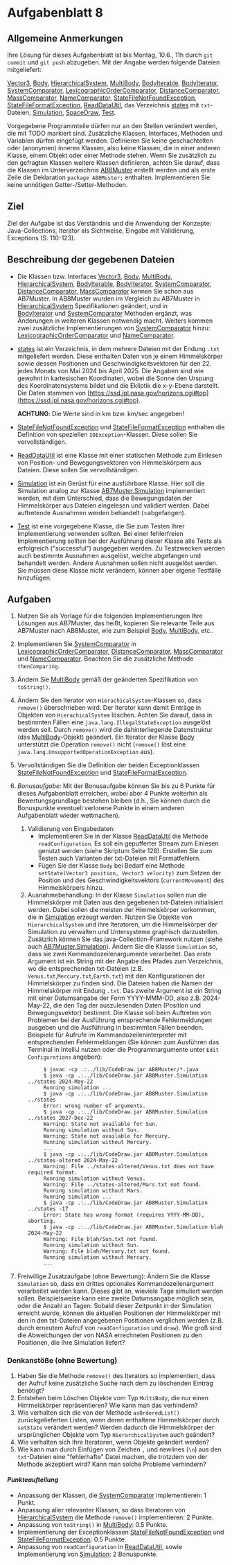 # Aufgabenblatt 8

## Allgemeine Anmerkungen
Ihre Lösung für dieses Aufgabenblatt ist bis Montag, 10.6., 11h durch `git commit` und `git push` 
abzugeben. Mit der Angabe werden folgende Dateien mitgeliefert:

[Vector3](../src/AB8/Vector3.java),
[Body](../src/AB8/Body.java),
[HierarchicalSystem](../src/AB8/HierarchicalSystem.java),
[MultiBody](../src/AB8/MultiBody.java),
[BodyIterable](../src/AB8/BodyIterable.java),
[BodyIterator](../src/AB8/BodyIterator.java),
[SystemComparator](../src/AB8/SystemComparator.java),
[LexicographicOrderComparator](../src/AB8/LexicographicOrderComparator.java),
[DistanceComparator](../src/AB8/DistanceComparator.java),
[MassComparator](../src/AB8/MassComparator.java),
[NameComparator](../src/AB8/NameComparator.java),
[StateFileNotFoundException](../src/AB8/StateFileNotFoundException.java),
[StateFileFormatException](../src/AB8/StateFileFormatException.java),
[ReadDataUtil](../src/AB8/ReadDataUtil.java),
das Verzeichnis [states](../states) mit `txt`-Dateien,
[Simulation](../src/AB8/Simulation.java),
[SpaceDraw](../src/AB8/SpaceDraw.java),
[Test](../src/AB8/Test.java).

Vorgegebene Programmteile dürfen nur an den Stellen verändert werden, die mit TODO markiert sind.
Zusätzliche Klassen, Interfaces, Methoden und Variablen dürfen eingefügt werden. Definieren Sie
keine geschachtelten oder (anonymen) inneren Klassen, also keine Klassen, die in einer anderen
Klasse, einem Objekt oder einer Methode stehen. Wenn Sie zusätzlich zu den gefragten
Klassen weitere Klassen definieren, achten Sie darauf, dass die Klassen im
Unterverzeichnis [AB8Muster](../src/AB8) erstellt werden und als erste Zeile die Deklaration
`package AB8Muster;` enthalten. Implementieren Sie keine unnötigen Getter-/Setter-Methoden.

## Ziel
Ziel der Aufgabe ist das Verständnis und die Anwendung der Konzepte: Java-Collections, 
Iterator als Sichtweise, Eingabe mit Validierung, Exceptions (S. 110-123).

## Beschreibung der gegebenen Dateien

- Die Klassen bzw. Interfaces [Vector3](../src/AB8/Vector3.java), [Body](../src/AB8/Body.java), 
  [MultiBody](../src/AB8/MultiBody.java), [HierarchicalSystem](../src/AB8/HierarchicalSystem.java),
  [BodyIterable](../src/AB8/BodyIterable.java), [BodyIterator](../src/AB8/BodyIterator.java),
  [SystemComparator](../src/AB8/SystemComparator.java),
  [DistanceComparator](../src/AB8/DistanceComparator.java),
  [MassComparator](../src/AB8/MassComparator.java) kennen Sie schon aus AB7Muster. In AB8Muster wurden im 
  Vergleich zu AB7Muster in 
  [HierarchicalSystem](../src/AB8/HierarchicalSystem.java) Spezifikationen geändert, und in  
  [BodyIterator](../src/AB8/BodyIterator.java) und 
  [SystemComparator](../src/AB8/SystemComparator.java) Methoden ergänzt, was Änderungen in weiteren 
  Klassen notwendig macht. Weiters kommen zwei zusätzliche Implementierungen von 
  [SystemComparator](../src/AB8/SystemComparator.java) hinzu:
  [LexicographicOrderComparator](../src/AB8/LexicographicOrderComparator.java) und 
  [NameComparator](../src/AB8/NameComparator.java).
- [states](../states) ist ein Verzeichnis, in dem mehrere Dateien mit der Endung `.txt` 
  mitgeliefert werden. Diese enthalten Daten von je einem Himmelskörper sowie dessen Positionen und
  Geschwindigkeitsvektoren für den 22. jedes Monats von Mai 2024 bis April 2025. Die Angaben sind 
  wie gewohnt in kartesischen Koordinaten, wobei die Sonne den Urspung des Koordinatensystems 
  bildet und die Ekliptik die x-y-Ebene darstellt. Die Daten stammen von 
  [https://ssd.jpl.nasa.gov/horizons.cgi#top](https://ssd.jpl.nasa.gov/horizons.cgi#top). 
   
    **ACHTUNG**: Die Werte sind in km bzw. km/sec angegeben! 
                      
- [StateFileNotFoundException](../src/StateFileNotFoundException.java) und 
  [StateFileFormatException](../src/StateFileFormatException.java) enthalten die Definition
  von speziellen `IOException`-Klassen. Diese sollen Sie vervollständigen.
- [ReadDataUtil](../src/ReadDataUtil.java) ist eine Klasse mit einer statischen Methode zum
  Einlesen von Position- und Bewegungsvektoren von Himmelskörpern aus Dateien. 
  Diese sollen Sie vervollständigen.
- [Simulation](../src/Simulation.java) ist ein Gerüst für eine ausführbare Klasse. Hier soll
  die Simulation analog zur Klasse [AB7Muster.Simulation](../src/AB7/Simulation.java) implementiert 
  werden, mit dem Unterschied, dass die Bewegungsdaten der Himmelskörper aus Dateien eingelesen 
  und validiert werden. Dabei auftretende Ausnahmen werden behandelt (=abgefangen).
- [Test](../src/AB8/Test.java) ist eine vorgegebene Klasse, die Sie zum Testen Ihrer
  Implementierung verwenden sollten. Bei einer fehlerfreien Implementierung sollten bei der
  Ausführung dieser Klasse alle Tests als erfolgreich ("successful") ausgegeben werden.
  Zu Testzwecken werden auch bestimmte Ausnahmen ausgelöst, welche 
  abgefangen und behandelt werden. Andere Ausnahmen sollen nicht ausgelöst werden. Sie müssen diese 
  Klasse nicht verändern, können aber eigene Testfälle hinzufügen.

## Aufgaben
1. Nutzen Sie als Vorlage für die folgenden Implementierungen Ihre Lösungen aus AB7Muster, das 
   heißt, kopieren Sie relevante Teile aus AB7Muster nach AB8Muster, wie zum Beispiel 
   [Body](../src/AB8/Body.java), [MultiBody](../src/AB8/MultiBody.java), etc..
2. Implementieren Sie [SystemComparator](../src/AB8/SystemComparator.java) in 
   [LexicographicOrderComparator](../src/AB8/LexicographicOrderComparator.java),
   [DistanceComparator](../src/AB8/DistanceComparator.java),
   [MassComparator](../src/AB8/MassComparator.java) und
   [NameComparator](../src/AB8/NameComparator.java). Beachten Sie die zusätzliche Methode 
   `thenComparing`.
3. Ändern Sie [MultiBody](../src/AB8/MultiBody.java) gemäß der geänderten Spezifikation von
   `toString()`.
4. Ändern Sie den Iterator von `HierachicalSystem`-Klassen so, dass `remove()` 
   überschrieben wird. Der Iterator kann damit Einträge in Objekten von `HierachicalSystem` 
   löschen. Achten Sie darauf, dass in bestimmten Fällen eine `java.lang.IllegalStateException` 
   ausgelöst werden soll. 
   Durch `remove()` wird die dahinterliegende Datenstruktur 
   (das [MultiBody](../src/AB8/MultiBody.java)-Objekt) geändert. Ein Iterator der Klasse 
   [Body](../src/AB8/Body.java) unterstützt die Operation `remove()` nicht (`remove()` löst eine 
   `java.lang.UnsupportedOperationException` aus).
5. Vervollständigen Sie die Definition der beiden Exceptionklassen 
   [StateFileNotFoundException](../src/AB8/StateFileNotFoundException.java) und
   [StateFileFormatException](../src/AB8/StateFileFormatException.java).
6. _Bonusaufgabe_:
   Mit der Bonusaufgabe können Sie bis zu 6 Punkte für dieses Aufgabenblatt erreichen, wobei 
   aber 4 Punkte weiterhin als Bewertungsgrundlage bestehen bleiben (d.h., Sie können durch die 
   Bonuspunkte eventuell verlorene Punkte in einem anderen Aufgabenblatt wieder wettmachen).
   1. Validierung von Eingabedaten:
      - Implementieren Sie in der Klasse [ReadDataUtil](../src/AB8/ReadDataUtil.java) die Methode 
      `readConfiguration`. Es soll ein gepufferter Stream zum Einlesen genutzt werden 
      (siehe Skriptum Seite 128). Erstellen Sie zum Testen auch Varianten der txt-Dateien mit 
      Formatfehlern.
      - Fügen Sie der Klasse `Body` bei Bedarf 
      eine Methode `setState(Vector3 position, Vector3 velocity)` zum Setzen der Position 
      und des Geschwindigkeitsvektors (`currentMovement`) des Himmelskörpers hinzu.
   2. Ausnahmebehandlung:
      In der Klasse `Simulation` sollen nun die Himmelskörper mit Daten aus den gegebenen 
      txt-Dateien initialisiert werden. Dabei sollen die meisten der Himmelskörper vorkommen, die in
      [Simulation](../src/AB8/Simulation.java) erzeugt werden. 
      Nutzen Sie Objekte von `HierarchicalSystem` und ihre Iteratoren, um die 
      Himmelskörper der Simulation zu verwalten und Untersysteme graphisch darzustellen. Zusätzlich 
      können Sie das java-Collection-Framework nutzen 
      (siehe auch [AB7Muster.Simulation](../src/AB7/Simulation.java)).
      Ändern Sie die Klasse `Simulation` so, dass sie zwei Kommandozeilenargumente verarbeitet. 
      Das erste Argument ist ein String mit der Angabe des Pfades zum Verzeichnis, wo die 
      entsprechenden txt-Dateien (z.B. `Venus.txt`,`Mercury.txt`,`Earth.txt`) mit den Konfigurationen 
      der Himmelskörper zu finden sind. Die Dateien haben die Namen der Himmelskörper mit Endung 
      `.txt`. Das zweite Argument ist ein String mit einer Datumsangabe der Form YYYY-MMM-DD, also z.B. 
      2024-May-22, die den Tag der auszulesenden Daten (Position und Bewegungsvektor) bestimmt. 
      Die Klasse soll beim Auftreten von Problemen bei der Ausführung entsprechende Fehlermeldungen
      ausgeben und die Ausführung in bestimmten Fällen beenden. Beispiele für Aufrufe im
      Kommandozeileninterpreter mit entsprechenden Fehlermeldungen (Sie können zum Ausführen das 
      Terminal in IntelliJ nutzen oder die Programmargumente unter `Edit Configurations` angeben):
      ```
           $ javac -cp .:../lib/CodeDraw.jar AB8Muster/*.java
           $ java -cp .:../lib/CodeDraw.jar AB8Muster.Simulation ../states 2024-May-22
           Running simulation ...
           $ java -cp .:../lib/CodeDraw.jar AB8Muster.Simulation ../states
           Error: wrong number of arguments.
           $ java -cp .:../lib/CodeDraw.jar AB8Muster.Simulation ../states 2027-Dec-22
           Warning: State not available for Sun.
           Running simulation without Sun.
           Warning: State not available for Mercury.
           Running simulation without Mercury.
           ...
           $ java -cp .:../lib/CodeDraw.jar AB8Muster.Simulation ../states-altered 2024-May-22
           Warning: File ../states-altered/Venus.txt does not have required format. 
           Running simulation without Venus.
           Warning: File ../states-altered/Mars.txt not found. 
           Running simulation without Mars.
           Running simulation ...
           $ java -cp .:../lib/CodeDraw.jar AB8Muster.Simulation ../states -17
           Error: State has wrong format (requires YYYY-MM-DD), aborting. 
           $ java -cp .:../lib/CodeDraw.jar AB8Muster.Simulation blah 2024-May-22
           Warning: File blah/Sun.txt not found. 
           Running simulation without Sun.
           Warning: File blah/Mercury.txt not found. 
           Running simulation without Mercury.
           ...
      ```
   
7. Freiwillige Zusatzaufgabe (ohne Bewertung):
   Ändern Sie die Klasse `Simulation` so, dass ein drittes optionales Kommandozeilenargument
   verarbeitet werden kann. Dieses gibt an, wieviele Tage simuliert werden sollen. Beispielsweise
   kann eine zweite Datumsangabe möglich sein, oder die Anzahl an Tagen. 
   Sobald dieser Zeitpunkt in der Simulation erreicht wurde, können die aktuellen Positionen der
   Himmelskörper mit den in den txt-Dateien angegebenen Positionen verglichen werden (z.B. 
   durch erneutem Aufruf von `readConfiguration` und `draw`). Wie groß sind die Abweichungen 
   der von NASA errechneten Positionen zu den Positionen, die Ihre Simulation liefert?

### Denkanstöße (ohne Bewertung)

1. Haben Sie die Methode `remove()` des Iterators so implementiert, dass der Aufruf keine 
   zusätzliche Suche nach dem zu löschenden Eintrag benötigt?
2. Entstehen beim Löschen Objekte vom Typ `MultiBody`, die nur einen Himmelskörper repräsentieren?
   Wie kann man das verhindern?
3. Wie verhalten sich die von der Methode `asOrderedList()` zurückgelieferten Listen, wenn deren 
   enthaltene Himmelskörper durch `setState` verändert werden? Werden dadurch die Himmelskörper 
   der ursprünglichen Objekte vom Typ `HierarchicalSystem` auch geändert?
4. Wie verhalten sich Ihre Iteratoren, wenn Objekte geändert werden?
5. Wie kann man durch Einfügen von Zeichen `,` und newlines (`\n`) aus den `txt`-Dateien eine 
   "fehlerhafte" Datei machen, die trotzdem von der Methode akzeptiert wird? Kann man solche 
   Probleme verhindern?

#### _Punkteaufteilung_

- Anpassung der Klassen, die [SystemComparator](../src/AB8/SystemComparator.java) implementieren: 
  1 Punkt.
- Anpassung aller relevanter Klassen, so dass Iteratoren von 
  [HierarchicalSystem](../src/AB8/HierarchicalSystem.java) die 
  Methode `remove()` implementieren: 2 Punkte.
- Anpassung von `toString()` in [MultiBody](../src/AB8/MultiBody.java): 0.5 Punkte.
- Implementierung der Exceptionklassen 
  [StateFileNotFoundException](../src/AB8/StateFileNotFoundException.java) und
  [StateFileFormatException](../src/AB8/StateFileFormatException.java): 0.5 Punkte.
- Anpassung von `readConfiguration` in [ReadDataUtil](../src/AB8/ReadDataUtil.java), 
  sowie Implementierung von [Simulation](../src/AB8/Simulation.java): 2 Bonuspunkte.
